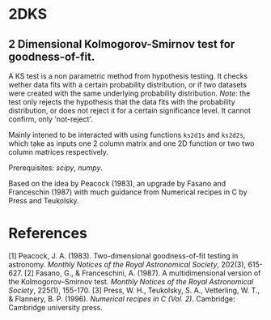 # 2DKS
## 2 Dimensional Kolmogorov-Smirnov test for goodness-of-fit.

A KS test is a non parametric method from hypothesis testing. It checks wether data fits with a certain probability distribution, 
or if two datasets were created with the same underlying probability distribution. 
*Note*: the test only rejects the hypothesis that the data fits with the probability distribution, or does not reject it
for a certain significance level. It cannot confirm, only 'not-reject'.

Mainly intened to be interacted with using functions `ks2d1s` and `ks2d2s`, which take as inputs 
one 2 column matrix and one 2D function or two two column matrices respectively.

Prerequisites: *scipy*, *numpy*.

Based on the idea by Peacock (1983), an upgrade by Fasano and Franceschin (1987) with
much guidance from Numerical recipes in C by Press and Teukolsky.

# References
[1] Peacock, J. A. (1983). Two-dimensional goodness-of-fit testing in astronomy. *Monthly Notices of the Royal Astronomical Society*, 202(3), 615-627.
[2] Fasano, G., & Franceschini, A. (1987). A multidimensional version of the Kolmogorov–Smirnov test. *Monthly Notices of the Royal Astronomical Society*, 225(1), 155-170.
[3] Press, W. H., Teukolsky, S. A., Vetterling, W. T., & Flannery, B. P. (1996). *Numerical recipes in C (Vol. 2).* Cambridge: Cambridge university press.
